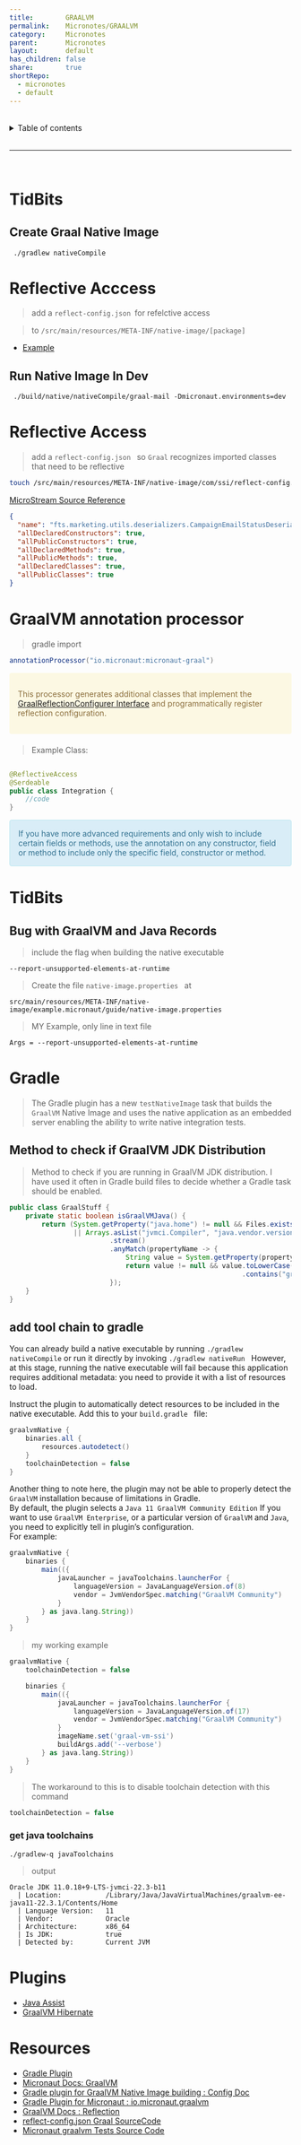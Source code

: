 ```yaml
---
title:        GRAALVM
permalink:    Micronotes/GRAALVM
category:     Micronotes
parent:       Micronotes
layout:       default
has_children: false
share:        true
shortRepo:
  - micronotes
  - default
---
```


<br/>

<details markdown="block">    
<summary>    
Table of contents    
</summary>    
{: .text-delta }    
1. TOC    
{:toc}    
</details>

<br/>

---

<br/>

# TidBits

## Create Graal Native Image

   ```shell
    ./gradlew nativeCompile
  ```

# Reflective Acccess

> add a ```reflect-config.json ```for refelctive access

> to ```/src/main/resources/META-INF/native-image/[package]```

- [Example](https://github.com/microstream-one/example-graalvm-native/tree/master/graalvm-native/src/main/resources/META-INF/native-image)

## Run Native Image In Dev

   ```shell
    ./build/native/nativeCompile/graal-mail -Dmicronaut.environments=dev
   ```

# Reflective Access

> add a `reflect-config.json ` so `Graal` recognizes imported classes that need to be reflective

```bash
touch /src/main/resources/META-INF/native-image/com/ssi/reflect-config.json
```

[MicroStream Source Reference](https://gist.github.com/14paxton/d51cc2f493b8d8f4271c0cf55f2aefab)

```json
{
  "name": "fts.marketing.utils.deserializers.CampaignEmailStatusDeserializer",
  "allDeclaredConstructors": true,
  "allPublicConstructors": true,
  "allDeclaredMethods": true,
  "allPublicMethods": true,
  "allDeclaredClasses": true,
  "allPublicClasses": true
}
```

# GraalVM annotation processor

> gradle import

```groovy
annotationProcessor("io.micronaut:micronaut-graal")
```

<div style="padding: 15px; margin-bottom: 20px; border-radius: 4px; color: #8a6d3b;; background-color: #fcf8e3; border-color: #faebcc;">            
    <p>This processor generates additional classes
that implement the <a href="https://docs.micronaut.io/latest/api/io/micronaut/core/graal/GraalReflectionConfigurer.html">GraalReflectionConfigurer Interface</a>
and programmatically register reflection configuration. </p>
</div>

> Example Class:

```java

@ReflectiveAccess
@Serdeable
public class Integration {
    //code
}
```

<div style="padding: 15px; border: 1px solid transparent; border-color: transparent; margin-bottom: 20px; border-radius: 4px; color: #31708f; background-color: #d9edf7; border-color: #bce8f1;">            
If you have more advanced requirements and only wish to include certain fields or methods, use the annotation on any constructor,    
field or method to include only the specific field, constructor or method.
</div>

# TidBits

## Bug with GraalVM and Java Records

> include the flag when building the native executable

```
--report-unsupported-elements-at-runtime
```

> Create the file `native-image.properties ` at

```
src/main/resources/META-INF/native-image/example.micronaut/guide/native-image.properties
```

> MY Example, only line in text file

```
Args = --report-unsupported-elements-at-runtime
```

# Gradle

> The Gradle plugin has a new `testNativeImage` task that builds the `GraalVM` Native Image and uses the native application as an embedded
> server enabling the ability to write native integration tests.

## Method to check if GraalVM JDK Distribution

> Method to check if you are running in GraalVM JDK distribution. I have used it often in Gradle build files to decide whether a Gradle task should be
> enabled.

```java
public class GraalStuff {
    private static boolean isGraalVMJava() {
        return (System.getProperty("java.home") != null && Files.exists(Paths.get("${System.getProperty("java.home")}/lib/graalvm")))
                || Arrays.asList("jvmci.Compiler", "java.vendor.version", "java.vendor")
                         .stream()
                         .anyMatch(propertyName -> {
                             String value = System.getProperty(propertyName);
                             return value != null && value.toLowerCase(Locale.ENGLISH)
                                                          .contains("graal");
                         });
    }
}
```

## add tool chain to gradle

You can already build a native executable by running `./gradlew nativeCompile` or run it directly by invoking `./gradlew nativeRun `
However, at this stage, running the native executable will fail because
this application requires additional metadata: you need to provide it with a list of resources to load.

Instruct the plugin to automatically detect resources to be included in the native executable. Add this to your `build.gradle ` file:

```groovy
graalvmNative {
    binaries.all {
        resources.autodetect()
    }
    toolchainDetection = false
}
```

Another thing to note here, the plugin may not be able to properly detect the `GraalVM` installation because of limitations in Gradle.  
By default, the plugin selects a `Java 11 GraalVM Community Edition`
If you want to use `GraalVM Enterprise`, or a particular version of `GraalVM` and `Java`, you need to explicitly tell in plugin’s configuration.  
For example:

```groovy
graalvmNative {
    binaries {
        main(({
            javaLauncher = javaToolchains.launcherFor {
                languageVersion = JavaLanguageVersion.of(8)
                vendor = JvmVendorSpec.matching("GraalVM Community")
            }
        } as java.lang.String))
    }
}
```

> my working example

```groovy
graalvmNative {
    toolchainDetection = false

    binaries {
        main(({
            javaLauncher = javaToolchains.launcherFor {
                languageVersion = JavaLanguageVersion.of(17)
                vendor = JvmVendorSpec.matching("GraalVM Community")
            }
            imageName.set('graal-vm-ssi')
            buildArgs.add('--verbose')
        } as java.lang.String))
    }
}
```

> The workaround to this is to disable toolchain detection with this command

```groovy
toolchainDetection = false
```

### get java toolchains

```shell
./gradlew-q javaToolchains
```

> output

```shell
Oracle JDK 11.0.18+9-LTS-jvmci-22.3-b11
  | Location:           /Library/Java/JavaVirtualMachines/graalvm-ee-java11-22.3.1/Contents/Home
  | Language Version:   11
  | Vendor:             Oracle
  | Architecture:       x86_64
  | Is JDK:             true
  | Detected by:        Current JVM
```

# Plugins

- [Java Assist](https://mvnrepository.com/artifact/org.javassist/javassist)
- [GraalVM Hibernate](https://mvnrepository.com/artifact/org.hibernate/hibernate-graalvm/6.1.5.Final)

# Resources

- [Gradle Plugin](https://micronaut-projects.github.io/micronaut-gradle-plugin/latest/#_micronaut_graalvm_plugin)
- [Micronaut Docs: GraalVM ](https://docs.micronaut.io/latest/guide/index.html#graal)
- [Gradle plugin for GraalVM Native Image building : Config Doc](https://graalvm.github.io/native-build-tools/0.9.13/gradle-plugin.html#configuration-options)
- [Gradle Plugin for Micronaut : io.micronaut.graalvm](https://plugins.gradle.org/plugin/io.micronaut.graalvm)
- [GraalVM Docs : Reflection](https://www.graalvm.org/22.2/reference-manual/native-image/metadata/)
- [reflect-config.json Graal SourceCode](https://github.com/oracle/graal/blob/master/docs/reference-manual/native-image/Reflection.md)
- [Micronaut graalvm Tests Source Code](https://github.com/micronaut-graal-tests/micronaut-liquibase-graal/tree/2.3.x_h2)